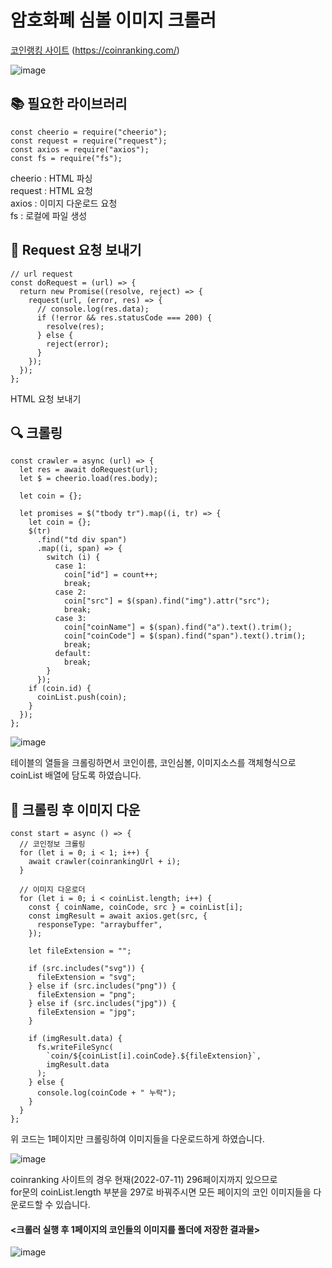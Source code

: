 # 암호화폐 심볼 이미지 크롤러

[코인랭킹 사이트](https://coinranking.com/) (https://coinranking.com/)

![image](https://user-images.githubusercontent.com/74912530/178154317-16ce6d97-b518-42ee-814d-144acb1bb5cb.png)


## 📚 필요한 라이브러리
```
const cheerio = require("cheerio");
const request = require("request");
const axios = require("axios");
const fs = require("fs");
```
cheerio : HTML 파싱  
request : HTML 요청  
axios : 이미지 다운로드 요청  
fs : 로컬에 파일 생성  

## 🚀 Request 요청 보내기
```
// url request
const doRequest = (url) => {
  return new Promise((resolve, reject) => {
    request(url, (error, res) => {
      // console.log(res.data);
      if (!error && res.statusCode === 200) {
        resolve(res);
      } else {
        reject(error);
      }
    });
  });
};
```
HTML 요청 보내기

## 🔍 크롤링
```
const crawler = async (url) => {
  let res = await doRequest(url);
  let $ = cheerio.load(res.body);

  let coin = {};

  let promises = $("tbody tr").map((i, tr) => {
    let coin = {};
    $(tr)
      .find("td div span")
      .map((i, span) => {
        switch (i) {
          case 1:
            coin["id"] = count++;
            break;
          case 2:
            coin["src"] = $(span).find("img").attr("src");
            break;
          case 3:
            coin["coinName"] = $(span).find("a").text().trim();
            coin["coinCode"] = $(span).find("span").text().trim();
            break;
          default:
            break;
        }
      });
    if (coin.id) {
      coinList.push(coin);
    }
  });
};
```

![image](https://user-images.githubusercontent.com/74912530/178154727-ab9c1cda-9b3c-4237-839b-4f4ac24b1685.png)

테이블의 열들을 크롤링하면서 코인이름, 코인심볼, 이미지소스를 객체형식으로 coinList 배열에 담도록 하였습니다.

## 📁 크롤링 후 이미지 다운
```
const start = async () => {
  // 코인정보 크롤링
  for (let i = 0; i < 1; i++) {
    await crawler(coinrankingUrl + i);
  }

  // 이미지 다운로더
  for (let i = 0; i < coinList.length; i++) {
    const { coinName, coinCode, src } = coinList[i];
    const imgResult = await axios.get(src, {
      responseType: "arraybuffer",
    });

    let fileExtension = "";

    if (src.includes("svg")) {
      fileExtension = "svg";
    } else if (src.includes("png")) {
      fileExtension = "png";
    } else if (src.includes("jpg")) {
      fileExtension = "jpg";
    }

    if (imgResult.data) {
      fs.writeFileSync(
        `coin/${coinList[i].coinCode}.${fileExtension}`,
        imgResult.data
      );
    } else {
      console.log(coinCode + " 누락");
    }
  }
};
```

위 코드는 1페이지만 크롤링하여 이미지들을 다운로드하게 하였습니다.

![image](https://user-images.githubusercontent.com/74912530/178154647-e0d6485e-6d45-4bef-86e7-2a49d285e005.png)

coinranking 사이트의 경우 현재(2022-07-11) 296페이지까지 있으므로  
for문의 coinList.length 부분을 297로 바꿔주시면 모든 페이지의 코인 이미지들을 다운로드할 수 있습니다.  


#### <크롤러 실행 후 1페이지의 코인들의 이미지를 폴더에 저장한 결과물>

![image](https://user-images.githubusercontent.com/74912530/178174314-e6221969-365b-4dc8-83cf-0bf5a19646ce.png)





